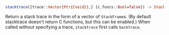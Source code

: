 ```julia
stacktrace([trace::Vector{Ptr{Cvoid}},] [c_funcs::Bool=false]) -> StackTrace
```

Return a stack trace in the form of a vector of `StackFrame`s. (By default stacktrace doesn't return C functions, but this can be enabled.) When called without specifying a trace, `stacktrace` first calls `backtrace`.
